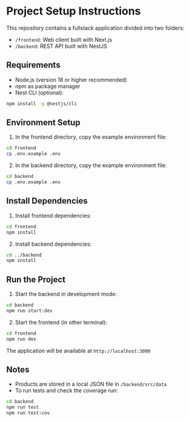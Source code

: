 # Project Setup Instructions

This repository contains a fullstack application divided into two folders:

- `/frontend`: Web client built with Next.js
- `/backend`: REST API built with NestJS

## Requirements

- Node.js (version 18 or higher recommended)
- npm as package manager
- Nest CLI (optional):

```bash
npm install -g @nestjs/cli
```

## Environment Setup

1. In the frontend directory, copy the example environment file:
```bash
cd frontend
cp .env.example .env
```

2. In the backend directory, copy the example environment file:
```bash
cd backend
cp .env.example .env
```

## Install Dependencies

1. Install frontend dependencies:

```bash
cd frontend
npm install
```

2. Install backend dependencies:

```bash
cd ../backend
npm install
```

## Run the Project

1. Start the backend in development mode:

```bash
cd backend
npm run start:dev
```

2. Start the frontend (in other terminal):

```bash
cd frontend
npm run dev
```

The application will be available at `http://localhost:3000`

## Notes

- Products are stored in a local JSON file in `/backend/src/data`
- To run tests and check the coverage run:

```bash
cd backend
npm run test
npm run test:cov
```
